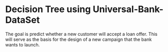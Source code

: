 # Decision Tree using Universal-Bank-DataSet

The goal is predict whether a new customer will accept a loan offer. This will serve as the basis for the design of a new campaign that the bank wants to launch.   
